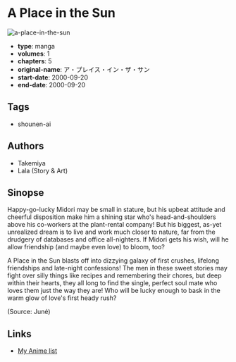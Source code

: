 # A Place in the Sun

![a-place-in-the-sun](https://cdn.myanimelist.net/images/manga/3/60329.jpg)

-   **type**: manga
-   **volumes**: 1
-   **chapters**: 5
-   **original-name**: ア・プレイス・イン・ザ・サン
-   **start-date**: 2000-09-20
-   **end-date**: 2000-09-20

## Tags

-   shounen-ai

## Authors

-   Takemiya
-   Lala (Story & Art)

## Sinopse

Happy-go-lucky Midori may be small in stature, but his upbeat attitude and cheerful disposition make him a shining star who's head-and-shoulders above his co-workers at the plant-rental company! But his biggest, as-yet unrealized dream is to live and work much closer to nature, far from the drudgery of databases and office all-nighters. If Midori gets his wish, will he allow friendship (and maybe even love) to bloom, too?

A Place in the Sun blasts off into dizzying galaxy of first crushes, lifelong friendships and late-night confessions! The men in these sweet stories may fight over silly things like recipes and remembering their chores, but deep within their hearts, they all long to find the single, perfect soul mate who loves them just the way they are! Who will be lucky enough to bask in the warm glow of love's first heady rush?

(Source: Juné)

## Links

-   [My Anime list](https://myanimelist.net/manga/18897/A_Place_in_the_Sun)
